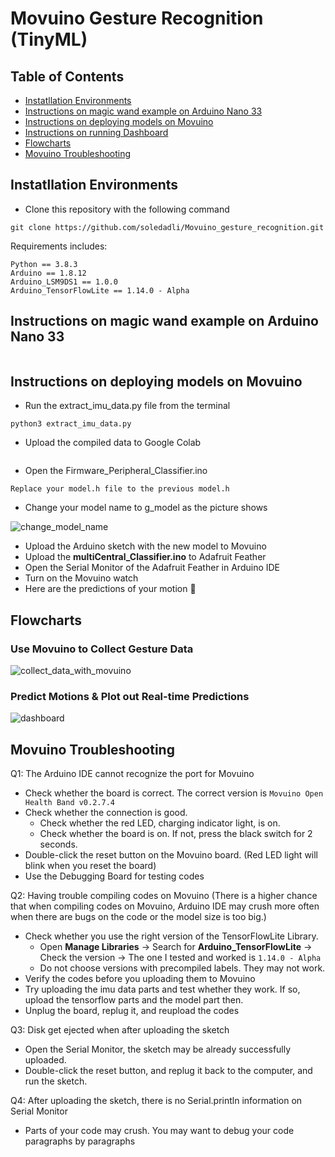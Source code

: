 # Movuino Gesture Recognition (TinyML)
## Table of Contents

* [Instatllation Environments](#environment)
* [Instructions on magic wand example on Arduino Nano 33](#instruction_nano)
* [Instructions on deploying models on Movuino](#instruction_movuino)
* [Instructions on running Dashboard](#instruction_dash)
* [Flowcharts](#flowchart)
* [Movuino Troubleshooting](#trouble-shooting)


## Instatllation Environments
- Clone this repository with the following command

```
git clone https://github.com/soledadli/Movuino_gesture_recognition.git
```
Requirements includes:
```
Python == 3.8.3
Arduino == 1.8.12
Arduino_LSM9DS1 == 1.0.0
Arduino_TensorFlowLite == 1.14.0 - Alpha 

```
## Instructions on magic wand example on Arduino Nano 33
```

```
## Instructions on deploying models on Movuino
- Run the extract_imu_data.py file from the terminal
```
python3 extract_imu_data.py
```
- Upload the compiled data to Google Colab
```

```
- Open the Firmware_Peripheral_Classifier.ino
```
Replace your model.h file to the previous model.h
```
- Change your model name to g_model as the picture shows

![change_model_name](https://github.com/soledadli/Movuino_gesture_recognition/blob/main/photos/change_model_name.png?raw=true)

- Upload the Arduino sketch with the new model to Movuino
- Upload the **multiCentral_Classifier.ino** to Adafruit Feather
- Open the Serial Monitor of the Adafruit Feather in Arduino IDE
- Turn on the Movuino watch
- Here are the predictions of your motion 🎈

## Flowcharts
### Use Movuino to Collect Gesture Data
![collect_data_with_movuino](https://github.com/soledadli/Movuino_gesture_recognition/blob/main/flowcharts_raw/photo/Movuino_Collect_Data.jpg?raw=true)
### Predict Motions & Plot out Real-time Predictions
![dashboard](https://github.com/soledadli/Movuino_gesture_recognition/blob/main/flowcharts_raw/photo/Dashoboard_Gesture_Recognition.png?raw=true)

## Movuino Troubleshooting 
Q1: The Arduino IDE cannot recognize the port for Movuino
- Check whether the board is correct. The correct version is `Movuino Open Health Band v0.2.7.4`
- Check whether the connection is good. 
  - Check whether the red LED, charging indicator light, is on.
  - Check whether the board is on. If not, press the black switch for 2 seconds. 
- Double-click the reset button on the Movuino board. (Red LED light will blink when you reset the board)
- Use the Debugging Board for testing codes

Q2: Having trouble compiling codes on Movuino (There is a higher chance that when compiling codes on Movuino, Arduino IDE may crush more often when there are bugs on the code or the model size is too big.)
- Check whether you use the right version of the TensorFlowLite Library.
  - Open **Manage Libraries** -> Search for **Arduino_TensorFlowLite** -> Check the version -> The one I tested and worked is `1.14.0 - Alpha`
  - Do not choose versions with precompiled labels. They may not work.
- Verify the codes before you uploading them to Movuino
- Try uploading the imu data parts and test whether they work. If so, upload the tensorflow parts and the model part then.
- Unplug the board, replug it, and reupload the codes 

Q3: Disk get ejected when after uploading the sketch
- Open the Serial Monitor, the sketch may be already successfully uploaded.
- Double-click the reset button, and replug it back to the computer, and run the sketch. 

Q4: After uploading the sketch, there is no Serial.println information on Serial Monitor
- Parts of your code may crush. You may want to debug your code paragraphs by paragraphs 
